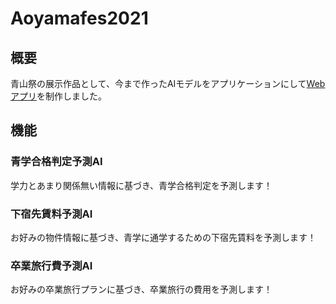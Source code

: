 # Aoyamafes2021
## 概要
青山祭の展示作品として、今まで作ったAIモデルをアプリケーションにして[Webアプリ](https://aran.pythonanywhere.com)を制作しました。


## 機能
### 青学合格判定予測AI
学力とあまり関係無い情報に基づき、青学合格判定を予測します！


### 下宿先賃料予測AI
お好みの物件情報に基づき、青学に通学するための下宿先賃料を予測します！


### 卒業旅行費予測AI
お好みの卒業旅行プランに基づき、卒業旅行の費用を予測します！


